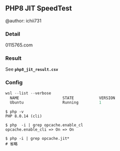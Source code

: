## PHP8 JIT SpeedTest
@author: ichii731

### Detail
0115765.com

### Result
See **`php8_jit_result.csv`**

### Config

```powershell
wsl --list --verbose
  NAME                   STATE           VERSION
  Ubuntu                 Running         1
```

```shell
$ php -v
PHP 8.0.14 (cli)

$ php  -i | grep opcache.enable_cl
opcache.enable_cli => On => On

$ php -i | grep opcache.jit*
# 省略
```